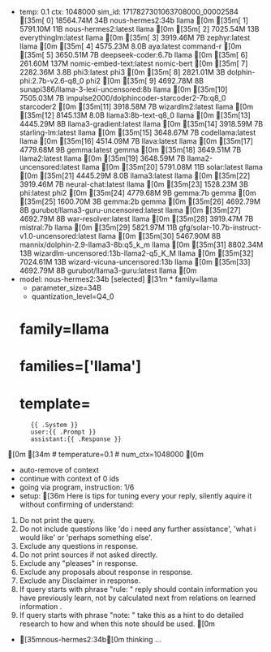 * temp: 0.1 ctx: 1048000 sim_id: 1717827301063708000_00002584
[35m[ 0] 18564.74M 34B  nous-hermes2:34b                 llama       [0m
[35m[ 1] 5791.10M 11B  nous-hermes2:latest              llama       [0m
[35m[ 2] 7025.54M 13B  everythinglm:latest              llama       [0m
[35m[ 3] 3919.46M 7B   zephyr:latest                    llama       [0m
[35m[ 4] 4575.23M 8.0B aya:latest                       command-r   [0m
[35m[ 5] 3650.51M 7B   deepseek-coder:6.7b              llama       [0m
[35m[ 6] 261.60M 137M nomic-embed-text:latest          nomic-bert  [0m
[35m[ 7] 2282.36M 3.8B phi3:latest                      phi3        [0m
[35m[ 8] 2821.01M 3B   dolphin-phi:2.7b-v2.6-q8_0       phi2        [0m
[35m[ 9] 4692.78M 8B   sunapi386/llama-3-lexi-uncensored:8b llama       [0m
[35m[10] 7505.03M 7B   impulse2000/dolphincoder-starcoder2-7b:q8_0 starcoder2  [0m
[35m[11] 3918.58M 7B   wizardlm2:latest                 llama       [0m
[35m[12] 8145.13M 8.0B llama3:8b-text-q8_0              llama       [0m
[35m[13] 4445.29M 8B   llama3-gradient:latest           llama       [0m
[35m[14] 3918.59M 7B   starling-lm:latest               llama       [0m
[35m[15] 3648.67M 7B   codellama:latest                 llama       [0m
[35m[16] 4514.09M 7B   llava:latest                     llama       [0m
[35m[17] 4779.68M 9B   gemma:latest                     gemma       [0m
[35m[18] 3649.51M 7B   llama2:latest                    llama       [0m
[35m[19] 3648.59M 7B   llama2-uncensored:latest         llama       [0m
[35m[20] 5791.08M 11B  solar:latest                     llama       [0m
[35m[21] 4445.29M 8.0B llama3:latest                    llama       [0m
[35m[22] 3919.46M 7B   neural-chat:latest               llama       [0m
[35m[23] 1528.23M 3B   phi:latest                       phi2        [0m
[35m[24] 4779.68M 9B   gemma:7b                         gemma       [0m
[35m[25] 1600.70M 3B   gemma:2b                         gemma       [0m
[35m[26] 4692.79M 8B   gurubot/llama3-guru-uncensored:latest llama       [0m
[35m[27] 4692.79M 8B   war-resolver:latest              llama       [0m
[35m[28] 3919.47M 7B   mistral:7b                       llama       [0m
[35m[29] 5821.97M 11B  gfg/solar-10.7b-instruct-v1.0-uncensored:latest llama       [0m
[35m[30] 5467.90M 8B   mannix/dolphin-2.9-llama3-8b:q5_k_m llama       [0m
[35m[31] 8802.34M 13B  wizardlm-uncensored:13b-llama2-q5_K_M llama       [0m
[35m[32] 7024.61M 13B  wizard-vicuna-uncensored:13b     llama       [0m
[35m[33] 4692.79M 8B   gurubot/llama3-guru:latest       llama       [0m
* model: nous-hermes2:34b [selected]
[31m	* family=llama
	* parameter_size=34B
	* quantization_level=Q4_0
	# family=llama
	# families=['llama']
	# template=
         {{ .System }}
         user:{{ .Prompt }}
         assistant:{{ .Response }}
[0m
[34m
	# temperature=0.1
	# num_ctx=1048000
[0m
* auto-remove of context
* continue with context of 0 ids
* going via program, instruction: 1/6
* setup: [36m
Here is tips for tuning every your reply, silently aquire it without confirming of understand:
1. Do not print the query.
2. Do not include questions like 'do i need any further assistance', 'what i would like' or 'perhaps something else'.
3. Exclude any questions in response.
4. Do not print sources if not asked directly.
5. Exclude any "pleases" in response.
6. Exclude any proposals about response in response.
7. Exclude any Disclaimer in response.
8. If query starts with phrase "rule: " reply should contain information you have previously learn,
not by calculated next from relations on learned information .
9. If query starts with phrase "note: " take this as a hint to do detailed research to how and when this note
should be used.
[0m
* [35mnous-hermes2:34b[0m thinking ...
